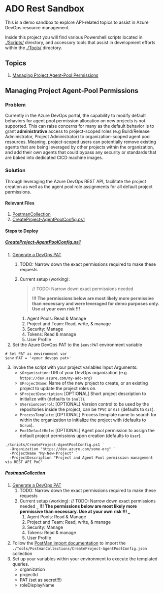 # ADO Rest Sandbox

This is a demo sandbox to explore API-related topics to assist in Azure DevOps resource management.

Inside this project you will find various Powershell scripts located in [./Scripts/](./Scripts/) directory, and accessory tools that assist in development efforts within the [./Tools/](./Tools/) directory.

## Topics

1. [Managing Project Agent-Pool Permissions](#managing-project-agent-pool-permissions)

## Managing Project Agent-Pool Permissions

### Problem

Currently in the Azure DevOps portal, the capability to modify default behaviors for agent pool permission allocation on new projects is not supported. This can raise concerns for many as the default behavior is to grant **administrative** access to project-scoped roles (e.g Build/Release Administrator, Project Administrator) to organization-scoped agent pool resources.
Meaning, project-scoped users can potentially remove existing agents that are being leveraged by other projects within the organization, and add their own agents that could bypass any security or standards that are baked into dedicated CICD machine images.

### Solution

Through leveraging the Azure DevOps REST API, facilitate the project creation as well as the agent pool role assignments for all default project permissions.

#### Relevant Files

1. [PostmanCollection](./Tools/PostmanCollections/CreateProject-AgentPoolConfig.ADO%20Rest%20API.postman_collection.json)
1. [CreateProject-AgentPoolConfig.ps1](./Scripts/CreateProject-AgentPoolConfig.ps1)

#### Steps to Deploy

##### [CreateProject-AgentPoolConfig.ps1](./Scripts/CreateProject-AgentPoolConfig.ps1)

1. [Generate a DevOps PAT](https://docs.microsoft.com/en-us/azure/devops/organizations/accounts/use-personal-access-tokens-to-authenticate?view=azure-devops&tabs=Windows#create-a-pat)
    1. TODO: Narrow down the exact permissions required to make these requests
    1. Current setup (working):

        > // TODO: Narrow down exact permissions needed
        >
        >**!!! The permissions below are most likely more permissive than necessary and were leveraged for demo purposes only. Use at your own risk !!!**

        1. Agent Pools: Read & Manage
        1. Project and Team: Read, write, & manage
        1. Security: Manage
        1. Tokens: Read & manage
        1. User Profile
2. Set the Azure DevOps PAT to the `$env:PAT` environment variable

```pwsh
# Set PAT as environment var
$env:PAT = '<your devops pat>'
```

3. Invoke the script with your project variables
    Input Arguments:
    - `$Organization`: URI of your DevOps organization (e.g `https://dev.azure.com/my-ado-org`)
    - `$ProjectName`: Name of the new project to create, or an existing project to update the project roles on.
    - `$ProjectDescription`: [OPTIONAL] Short project description to initialize with (defaults to `$null`).
    - `$VersionControl`: [OPTIONAL] Version control to be used by the repositories inside the project, can be `TFVC` or `Git` (defaults to `Git`).
    - `ProcessTemplate`: [OPTIONAL] Process template name to search for within the organization to initialize the project with (defaults to `Scrum`).
    - `PoolDefaultRole`: [OPTIONAL] Agent pool permission to assign the default project permissions upon creation (defaults to `User`).

```pwsh
./Scripts/CreateProject-AgentPoolConfig.ps1 `
  -Organization "https://dev.azure.com/some-org" `
  -ProjectName "My-New-Project" `
  -ProjectDescription "Project and Agent Pool permission management via REST API PoC"
```

##### [PostmanCollection](./Tools/PostmanCollections/CreateProject-AgentPoolConfig.json)

1. [Generate a DevOps PAT](https://docs.microsoft.com/en-us/azure/devops/organizations/accounts/use-personal-access-tokens-to-authenticate?view=azure-devops&tabs=Windows#create-a-pat)
    1. TODO: Narrow down the exact permissions required to make these requests
    1. Current setup (working):
        // TODO: Narrow down exact permissions needed
        **_ !!! The permissions below are most likely more permissive than necessary. Use at your own risk !!! _**
        1. Agent Pools: Read & Manage
        1. Project and Team: Read, write, & manage
        1. Security: Manage
        1. Tokens: Read & manage
        1. User Profile
1. Follow the [PostMan import documentation](https://learning.postman.com/docs/getting-started/importing-and-exporting-data/#importing-data-into-postman) to import the `./Tools/PostmanCollections/CreateProject-AgentPoolConfig.json` collection
1. Set up your variables within your environment to execute the templated queries.
    - organization
    - projectId
    - PAT (set as secret!!!)
    - roleDisplayName
